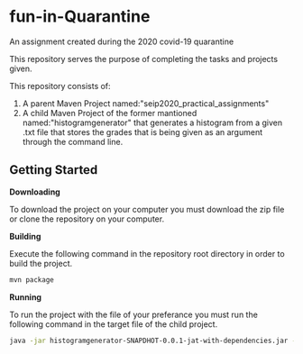 # fun-in-Quarantine
An assignment created during the 2020 covid-19 quarantine

This repository serves the purpose of completing the tasks and projects given. 

This repository consists of:

1. A parent Maven Project named:"seip2020_practical_assignments"
2. A child Maven Project of the former mantioned named:"histogramgenerator" that generates a histogram from a given .txt file that stores the grades that is being given as an argument through the command line.

## Getting Started

**Downloading**

To download the project on your computer you must download the zip file or clone the repository on your computer.

**Building** 

Execute the following command in the repository root directory in order to build the project.

```sh
mvn package
```

**Running** 

To run the project with the file of your preferance you must run the following command in the target file of the child project.

```sh
java -jar histogramgenerator-SNAPDHOT-0.0.1-jat-with-dependencies.jar -the path to your file
```